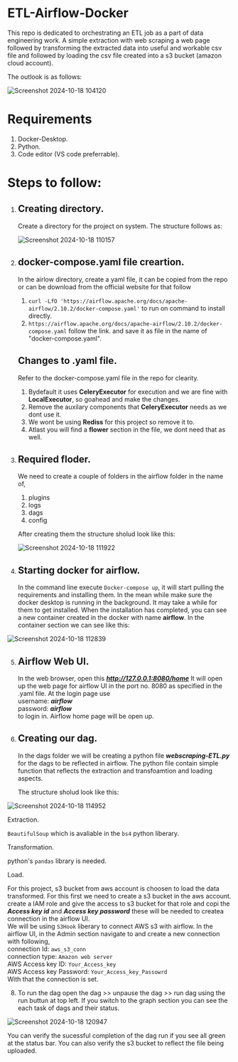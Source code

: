 # ETL-Airflow-Docker

This repo is dedicated to orchestrating an ETL job as a part of data engineering work. 
A simple extraction with web scraping a web page  followed by transforming the extracted data into useful and workable csv file and followed by loading the csv file created into a s3 bucket (amazon cloud account).

The outlook is as follows:

![Screenshot 2024-10-18 104120](https://github.com/user-attachments/assets/4d8c13d8-2a88-40bd-86aa-0efa6af13097)



# Requirements
1. Docker-Desktop.
2. Python.
3. Code editor (VS code preferrable).

# Steps to follow:
1. ## Creating directory.
   Create a directory for the project on system.
   The structure follows as:


   ![Screenshot 2024-10-18 110157](https://github.com/user-attachments/assets/445ac86b-ba1b-437b-a4c5-fb78dd55928c)



2. ## docker-compose.yaml file creartion.
   In the airlow directory, create a yaml file, it can be copied from the repo 
   or can be download from the official website for that follow
   1. `curl -LfO 'https://airflow.apache.org/docs/apache-airflow/2.10.2/docker-compose.yaml'`     to run on command to install directly.
   2. `https://airflow.apache.org/docs/apache-airflow/2.10.2/docker-compose.yaml`   follow the link.
   and save it as file in the name of "docker-compose.yaml".

   ## Changes to .yaml file.
   Refer to the docker-compose.yaml file in the repo for clearity.
   1. Bydefault it uses **CeleryExecutor** for execution and we are fine with **LocalExecutor**, so goahead and make the changes.
   2. Remove the auxilary components that **CeleryExecutor** needs as we dont use it.
   3. We wont be using **Rediss** for this project so remove it to.
   4. Atlast you will find a **flower** section in the file, we dont need that as well.

3. ## Required floder.
   We need to create a couple of folders in the airflow folder in the name of,
   1. plugins
   2. logs
   3. dags
   4. config

   After creating them the structure sholud look like this:
   
   ![Screenshot 2024-10-18 111922](https://github.com/user-attachments/assets/696fa361-8af8-40dd-8775-de5750195d5c)


4. ## Starting docker for airflow.
   In the command line execute `Docker-compose up`, it will start pulling the requirements and installing them.
   In the mean while make sure the docker desktop is running in the background.
   It may take a while for them to get installed. When the installation has completed, you can see a new container created in the docker with name **airflow**.
   In the container section we can see like this:

  ![Screenshot 2024-10-18 112839](https://github.com/user-attachments/assets/7f853717-e49e-4a4d-b3ff-ee2a9ab7c549)


5. ## Airflow Web UI.
   In the web browser, open this ***http://127.0.0.1:8080/home***
   It will open up the web page for airflow UI in the port no. 8080  as specified in the .yaml file.
   At the login page use <br>
   username: ***airflow*** <br>
   password: ***airflow*** <br>
   to login in. Airflow home page will be open up.

6. ## Creating our dag.
   In the dags folder we will be creating a python file ***webscraping-ETL.py*** for the dags to be reflected in airflow.
   The python file contain simple function that reflects the extraction and transfoamtion and loading aspects.

   The structure sholud look like this:
   
  ![Screenshot 2024-10-18 114952](https://github.com/user-attachments/assets/02637358-1ee1-4150-9fed-83d97054f1db)


   Extraction. <br>
   
 `BeautifulSoup` which is avaliable in the `bs4` python liberary.
   
  Transformation. <br>
    
  python's `pandas` library is needed.  <br>
   
   Load. <br>
    
   For this project, s3 bucket from aws account is choosen to load the data transformed.
   For this first we need to create a s3 bucket in the aws account. <br>
   create a IAM role and give the access to s3 bucket for that role and copi the ***Access key id*** and ***Access key password***  these will be needed to createa connection in the airflow UI. <br>
   We will be using `S3Hook` liberary to connect AWS s3 with airflow.
   In the airflow UI, in the Admin section navigate to and create a new connection with following, <br>
   connection Id: `aws_s3_conn` <br>
   connection type: `Amazon web server` <br>
   AWS Access key ID: `Your_Access_key` <br>
   AWS Access key Password: `Your_Access_key_Passowrd` <br>
   With that the connection is set.
   
8. To run the dag open the dag >> unpause the dag  >> run dag using the run buttun at top left.
   If you switch to the graph section you can see the each task of dags and their status.


![Screenshot 2024-10-18 120947](https://github.com/user-attachments/assets/0d95bfce-3e05-453c-b4c2-b0588523f2ee)


   

   You can verify the sucessful completion of the dag run if you see all green at the status bar.
   You can also verify the s3 bucket to reflect the file being uploaded.
     
   
   
